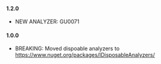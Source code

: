 #### 1.2.0
* NEW ANALYZER: GU0071

#### 1.0.0
* BREAKING: Moved dispoable analyzers to https://www.nuget.org/packages/IDisposableAnalyzers/